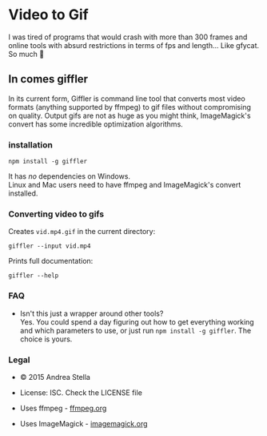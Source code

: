 # Video to Gif
I was tired of programs that would crash with more than 300 frames and online
tools with absurd restrictions in terms of fps and length... Like gfycat.  
So much :poop:

## In comes giffler
In its current form, Giffler is  command line tool that converts most video
formats (anything supported by ffmpeg) to gif files without compromising on
quality. Output gifs are not as huge as you might think, ImageMagick's convert
has some incredible optimization algorithms.

### installation
```
npm install -g giffler
```
It has *no* dependencies on Windows.  
Linux and Mac users need to have ffmpeg and ImageMagick's convert installed.

### Converting video to gifs
Creates `vid.mp4.gif` in the current directory:
```
giffler --input vid.mp4
```

Prints full documentation:
```
giffler --help
```

### FAQ
- Isn't this just a wrapper around other tools?  
Yes. You could spend a day figuring out how to get everything working and which
parameters to use, or just run `npm install -g giffler`. The choice is yours.

### Legal
- © 2015 Andrea Stella
- License: ISC. Check the LICENSE file


- Uses ffmpeg - [ffmpeg.org](https://www.ffmpeg.org/)
- Uses ImageMagick - [imagemagick.org](http://www.imagemagick.org/)